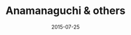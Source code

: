 ---
title: Anamanaguchi & others
location: 'Gigawatts Festival, The Well/The Wick'
date: 2015-07-25
---